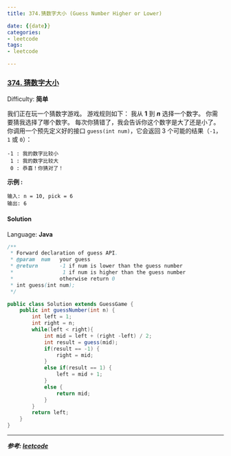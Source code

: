 ```yaml
---
title: 374.猜数字大小 (Guess Number Higher or Lower)

date: {{date}}
categories:
- leetcode
tags:
- leetcode

---
```

### [374\. 猜数字大小](https://leetcode-cn.com/problems/guess-number-higher-or-lower/)

Difficulty: **简单**


我们正在玩一个猜数字游戏。 游戏规则如下：
我从 **1** 到 _**n**_ 选择一个数字。 你需要猜我选择了哪个数字。
每次你猜错了，我会告诉你这个数字是大了还是小了。
你调用一个预先定义好的接口 `guess(int num)`，它会返回 3 个可能的结果（`-1`，`1` 或 `0`）：

```
-1 : 我的数字比较小
 1 : 我的数字比较大
 0 : 恭喜！你猜对了！
```

**示例 :**

```
输入: n = 10, pick = 6
输出: 6
```


#### Solution

Language: **Java**

```java
​/**
 * Forward declaration of guess API.
 * @param  num   your guess
 * @return 	     -1 if num is lower than the guess number
 *			      1 if num is higher than the guess number
 *               otherwise return 0
 * int guess(int num);
 */

public class Solution extends GuessGame {
    public int guessNumber(int n) {
        int left = 1;
        int right = n;
        while(left < right){
            int mid = left + (right -left) / 2;
            int result = guess(mid);
            if(result == -1) {
                right = mid;
            }
            else if(result == 1) {
                left = mid + 1;
            }
            else {
                return mid;
            }
        }
        return left;
    }
}
```

---
***参考:
[leetcode](https://leetcode-cn.com/problems/guess-number-higher-or-lower/submissions/)***
